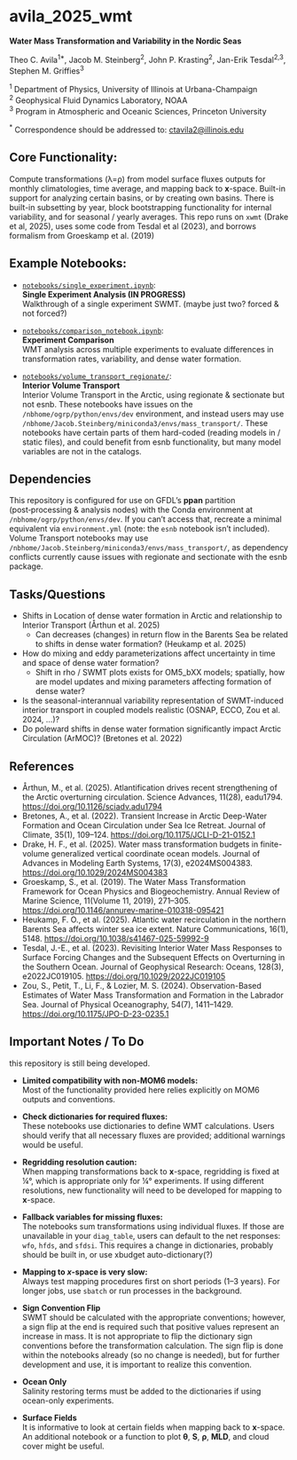 # avila_2025_wmt
**Water Mass Transformation and Variability in the Nordic Seas** 

Theo C. Avila<sup>1*</sup>, Jacob M. Steinberg<sup>2</sup>, John P. Krasting<sup>2</sup>, Jan-Erik Tesdal<sup>2,3</sup>, Stephen M. Griffies<sup>3</sup><br> 

<sup>1</sup> Department of Physics, University of Illinois at Urbana-Champaign  
<sup>2</sup> Geophysical Fluid Dynamics Laboratory, NOAA  
<sup>3</sup> Program in Atmospheric and Oceanic Sciences, Princeton University    

<sup>*</sup> Correspondence should be addressed to: ctavila2@illinois.edu  

## Core Functionality:

  Compute transformations (λ=ρ) from model surface fluxes outputs for monthly climatologies, time average, and mapping back to **x**-space. Built-in support for analyzing certain basins, or by creating own basins. There is built-in subsetting by year, block bootstrapping functionality for internal variability, and for seasonal / yearly averages. This repo runs on `xwmt` (Drake et al, 2025), uses some code from Tesdal et al (2023), and borrows formalism from Groeskamp et al. (2019)

## Example Notebooks:

- [`notebooks/single_experiment.ipynb`](notebooks/single_experiment.ipynb):  
  **Single Experiment Analysis (IN PROGRESS)**  
  Walkthrough of a single experiment SWMT. (maybe just two? forced & not forced?)

- [`notebooks/comparison_notebook.ipynb`](notebooks/comparison_notebook.ipynb):  
  **Experiment Comparison**  
  WMT analysis across multiple experiments to evaluate differences in transformation rates, variability, and dense water formation.

- [`notebooks/volume_transport_regionate/`](notebooks/volume_transport_regionate/):  
  **Interior Volume Transport**  
  Interior Volume Transport in the Arctic, using regionate & sectionate but not esnb. These notebooks have issues on the `/nbhome/ogrp/python/envs/dev` environment, and instead users may use `/nbhome/Jacob.Steinberg/miniconda3/envs/mass_transport/`. These notebooks have certain parts of them hard-coded (reading models in / static files), and could benefit from esnb functionality, but many model variables are not in the catalogs. 

## Dependencies 

This repository is configured for use on GFDL’s **ppan** partition (post‑processing & analysis nodes) with the Conda environment at `/nbhome/ogrp/python/envs/dev`. If you can’t access that, recreate a minimal equivalent via `environment.yml` (note: the `esnb` notebook isn’t included). Volume Transport notebooks may use `/nbhome/Jacob.Steinberg/miniconda3/envs/mass_transport/`, as dependency conflicts currently cause issues with regionate and sectionate with the esnb package. 

## Tasks/Questions

- Shifts in Location of dense water formation in Arctic and relationship to Interior Transport (Årthun et al. 2025)
  - Can decreases (changes) in return flow in the Barents Sea be related to shifts in dense water formation? (Heukamp et al. 2025)
- How do mixing and eddy parameterizations affect uncertainty in time and space of dense water formation?
  - Shift in rho / SWMT plots exists for OM5_bXX models; spatially, how are model updates and mixing parameters affecting formation of dense water?
- Is the seasonal-interannual variability representation of SWMT-induced interior transport in coupled models realistic (OSNAP, ECCO, Zou et al. 2024, ...)? 
- Do poleward shifts in dense water formation significantly impact Arctic Circulation (ArMOC)? (Bretones et al. 2022)
  
## References
- Årthun, M., et al. (2025). Atlantification drives recent strengthening of the Arctic overturning circulation. Science Advances, 11(28), eadu1794. https://doi.org/10.1126/sciadv.adu1794
- Bretones, A., et al. (2022). Transient Increase in Arctic Deep-Water Formation and Ocean Circulation under Sea Ice Retreat. Journal of Climate, 35(1), 109–124. https://doi.org/10.1175/JCLI-D-21-0152.1
- Drake, H. F., et al. (2025). Water mass transformation budgets in finite-volume generalized vertical coordinate ocean models. Journal of Advances in Modeling Earth Systems, 17(3), e2024MS004383. https://doi.org/10.1029/2024MS004383
- Groeskamp, S., et al. (2019). The Water Mass Transformation Framework for Ocean Physics and Biogeochemistry. Annual Review of Marine Science, 11(Volume 11, 2019), 271–305. https://doi.org/10.1146/annurev-marine-010318-095421
- Heukamp, F. O., et al. (2025). Atlantic water recirculation in the northern Barents Sea affects winter sea ice extent. Nature Communications, 16(1), 5148. https://doi.org/10.1038/s41467-025-59992-9
- Tesdal, J.-E., et al. (2023). Revisiting Interior Water Mass Responses to Surface Forcing Changes and the Subsequent Effects on Overturning in the Southern Ocean. Journal of Geophysical Research: Oceans, 128(3), e2022JC019105. https://doi.org/10.1029/2022JC019105
- Zou, S., Petit, T., Li, F., & Lozier, M. S. (2024). Observation-Based Estimates of Water Mass Transformation and Formation in the Labrador Sea. Journal of Physical Oceanography, 54(7), 1411–1429. https://doi.org/10.1175/JPO-D-23-0235.1

## Important Notes / To Do

this repository is still being developed.

- **Limited compatibility with non-MOM6 models:**  
  Most of the functionality provided here relies explicitly on MOM6 outputs and conventions.

- **Check dictionaries for required fluxes:**  
  These notebooks use dictionaries to define WMT calculations. Users should verify that all necessary fluxes are provided; additional warnings would be useful.

- **Regridding resolution caution:**  
  When mapping transformations back to **x**-space, regridding is fixed at ¼°, which is appropriate only for ¼° experiments. If using different resolutions, new functionality will need to be developed for mapping to **x**-space.

- **Fallback variables for missing fluxes:**  
  The notebooks sum transformations using individual fluxes. If those are unavailable in your `diag_table`, users can default to the net responses: `wfo`, `hfds`, and `sfdsi`. This requires a change in dictionaries, probably should be built in, or use xbudget auto-dictionary(?)

- **Mapping to *x*-space is very slow:**  
  Always test mapping procedures first on short periods (1–3 years). For longer jobs, use `sbatch` or run processes in the background. 

- **Sign Convention Flip**  
  SWMT should be calculated with the appropriate conventions; however, a sign flip at the end is required such that positive values represent an increase in mass. It is not appropriate to flip the dictionary sign conventions before the transformation calculation. The sign flip is done within the notebooks already (so no change is needed), but for further development and use, it is important to realize this convention. 

- **Ocean Only**  
  Salinity restoring terms must be added to the dictionaries if using ocean-only experiments.

- **Surface Fields**  
  It is informative to look at certain fields when mapping back to **x**-space. An additional notebook or a function to plot **θ**, **S**, **ρ**, **MLD**, and cloud cover might be useful. 


